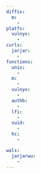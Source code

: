```yaml
---
diffis:
  m:
    -
platfs:
  vulnyx:
    -
curls:
  jarjar:
    -
functions:
  unix:
    -
  m:
    -
  vulnyx:
    -
  authb:
    -
  lfi:
    -
  suid:
    -
  hc:
    -

wals:
  jarjarwu:
    -
---
```

